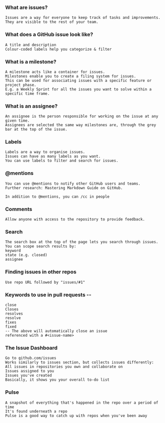 ### What are issues?
    Issues are a way for everyone to keep track of tasks and improvements.
    They are visible to the rest of your team.

### What does a GitHub issue look like?
    A title and description
    Colour-coded labels help you categorize & filter

### What is a milestone?
    A milestone acts like a container for issues.
    Milestones enable you to create a filing system for issues.
    This can be used for associating issues with a specific feature or project phase.
    E.g. a Weekly Sprint for all the issues you want to solve within a specific time frame.

### What is an assignee?
    An assignee is the person responsible for working on the issue at any given time.
    Assignees are selected the same way milestones are, through the grey bar at the top of the issue.

### Labels
    Labels are a way to organise issues.
    Issues can have as many labels as you want.
    You can use labels to filter and search for issues.

### @mentions
    You can use @mentions to notify other GitHub users and teams.
    Further research: Mastering Markdown Guide on GitHub.

    In addition to @mentions, you can /cc in people

### Comments
    Allow anyone with access to the repository to provide feedback.

### Search
    The search box at the top of the page lets you search through issues.
    You can scope search results by:
    keyword
    state (e.g. closed)
    assignee

### Finding issues in other repos
    Use repo URL followed by "issues/#1"

### Keywords to use in pull requests --
    close
    Closes
    resolves
    resolve
    fixes
    fixed
    -- The above will automatically close an issue
    referenced with a #<issue-name>

### The Issue Dashboard
    Go to github.com/issues
    Works similarly to issues section, but collects issues differently:
    All issues in repositories you own and collaborate on
    Issues assigned to you
    Issues you've created
    Basically, it shows you your overall to-do list

### Pulse
    A snapshot of everything that's happened in the repo over a period of time
    It's found underneath a repo
    Pulse is a good way to catch up with repos when you've been away
